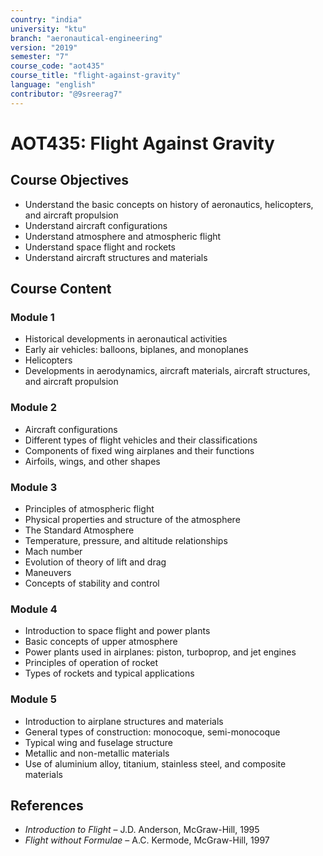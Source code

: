 ```yaml
---
country: "india"
university: "ktu"
branch: "aeronautical-engineering"
version: "2019"
semester: "7"
course_code: "aot435"
course_title: "flight-against-gravity"
language: "english"
contributor: "@9sreerag7"
---
```


# AOT435: Flight Against Gravity

## Course Objectives

- Understand the basic concepts on history of aeronautics, helicopters, and aircraft propulsion  
- Understand aircraft configurations  
- Understand atmosphere and atmospheric flight  
- Understand space flight and rockets  
- Understand aircraft structures and materials  

## Course Content

### Module 1

- Historical developments in aeronautical activities  
- Early air vehicles: balloons, biplanes, and monoplanes  
- Helicopters  
- Developments in aerodynamics, aircraft materials, aircraft structures, and aircraft propulsion  

### Module 2

- Aircraft configurations  
- Different types of flight vehicles and their classifications  
- Components of fixed wing airplanes and their functions  
- Airfoils, wings, and other shapes  

### Module 3

- Principles of atmospheric flight  
- Physical properties and structure of the atmosphere  
- The Standard Atmosphere  
- Temperature, pressure, and altitude relationships  
- Mach number  
- Evolution of theory of lift and drag  
- Maneuvers  
- Concepts of stability and control  

### Module 4

- Introduction to space flight and power plants  
- Basic concepts of upper atmosphere  
- Power plants used in airplanes: piston, turboprop, and jet engines  
- Principles of operation of rocket  
- Types of rockets and typical applications  

### Module 5

- Introduction to airplane structures and materials  
- General types of construction: monocoque, semi-monocoque  
- Typical wing and fuselage structure  
- Metallic and non-metallic materials  
- Use of aluminium alloy, titanium, stainless steel, and composite materials  

## References

- *Introduction to Flight* – J.D. Anderson, McGraw-Hill, 1995  
- *Flight without Formulae* – A.C. Kermode, McGraw-Hill, 1997  
